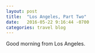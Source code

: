 ```yaml
---
layout: post
title:  "Los Angeles, Part Two"
date:   2016-05-22 9:16:44 -0700
categories: travel blog
---
```


Good morning from Los Angeles.
